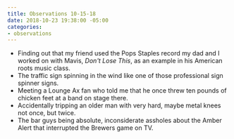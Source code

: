 ```yaml
---
title: Observations 10-15-18
date: 2018-10-23 19:38:00 -05:00
categories:
- observations
---
```


- Finding out that my friend used the Pops Staples record my dad and I worked on with Mavis, *Don't Lose This*, as an example in his American roots music class.
- The traffic sign spinning in the wind like one of those professional sign spinner signs.
- Meeting a Lounge Ax fan who told me that he once threw ten pounds of chicken feet at a band on stage there.
- Accidentally tripping an older man with very hard, maybe metal knees not once, but twice.
- The bar guys being absolute, inconsiderate assholes about the Amber Alert that interrupted the Brewers game on TV.